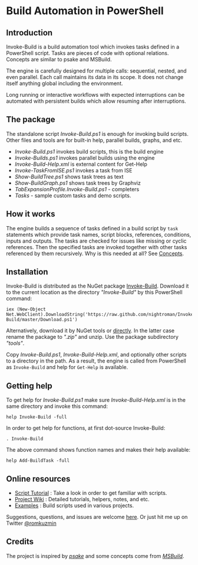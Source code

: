 
Build Automation in PowerShell
==============================

## Introduction

Invoke-Build is a build automation tool which invokes tasks defined in a
PowerShell script. Tasks are pieces of code with optional relations.
Concepts are similar to psake and MSBuild.

The engine is carefully designed for multiple calls: sequential, nested, and
even parallel. Each call maintains its data in its scope. It does not change
itself anything global including the environment.

Long running or interactive workflows with expected interruptions can be
automated with persistent builds which allow resuming after interruptions.

## The package

The standalone script *Invoke-Build.ps1* is enough for invoking build scripts.
Other files and tools are for built-in help, parallel builds, graphs, and etc.

* *Invoke-Build.ps1* invokes build scripts, this is the build engine
* *Invoke-Builds.ps1* invokes parallel builds using the engine
* *Invoke-Build-Help.xml* is external content for Get-Help
* *Invoke-TaskFromISE.ps1* invokes a task from ISE
* *Show-BuildTree.ps1* shows task trees as text
* *Show-BuildGraph.ps1* shows task trees by Graphviz
* *TabExpansionProfile.Invoke-Build.ps1* - completers
* *Tasks* - sample custom tasks and demo scripts.

## How it works

The engine builds a sequence of tasks defined in a build script by `task`
statements which provide task names, script blocks, references, conditions,
inputs and outputs. The tasks are checked for issues like missing or cyclic
references. Then the specified tasks are invoked together with other tasks
referenced by them recursively. Why is this needed at all? See
[Concepts](https://github.com/nightroman/Invoke-Build/wiki/Concepts).

## Installation

Invoke-Build is distributed as the NuGet package [Invoke-Build](https://www.nuget.org/packages/Invoke-Build).
Download it to the current location as the directory *"Invoke-Build"* by this PowerShell command:

    iex (New-Object Net.WebClient).DownloadString('https://raw.github.com/nightroman/Invoke-Build/master/Download.ps1')

Alternatively, download it by NuGet tools or [directly](http://nuget.org/api/v2/package/Invoke-Build).
In the latter case rename the package to *".zip"* and unzip. Use the package
subdirectory *"tools"*.

Copy *Invoke-Build.ps1*, *Invoke-Build-Help.xml*, and optionally other scripts
to a directory in the path. As a result, the engine is called from PowerShell
as `Invoke-Build` and help for `Get-Help` is available.

## Getting help

To get help for *Invoke-Build.ps1* make sure *Invoke-Build-Help.xml* is in the
same directory and invoke this command:

    help Invoke-Build -full

In order to get help for functions, at first dot-source Invoke-Build:

    . Invoke-Build

The above command shows function names and makes their help available:

    help Add-BuildTask -full

## Online resources

- [Script Tutorial](https://github.com/nightroman/Invoke-Build/wiki/Script-Tutorial)
: Take a look in order to get familiar with scripts.
- [Project Wiki](https://github.com/nightroman/Invoke-Build/wiki)
: Detailed tutorials, helpers, notes, and etc.
- [Examples](https://github.com/nightroman/Invoke-Build/wiki/Build-Scripts-in-Projects)
: Build scripts used in various projects.

Suggestions, questions, and issues are welcome [here](https://github.com/nightroman/Invoke-Build/issues).
Or just hit me up on Twitter [@romkuzmin](https://twitter.com/romkuzmin)

## Credits

The project is inspired by
[*psake*](https://github.com/psake/psake)
and some concepts come from
[*MSBuild*](http://en.wikipedia.org/wiki/Msbuild).
